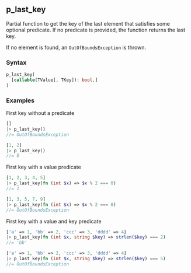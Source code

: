 [//]: # (This file is autogenerated)

## p_last_key

Partial function to get the key of the last element that satisfies some optional predicate.
If no predicate is provided, the function returns the last key.

If no element is found, an `OutOfBoundsException` is thrown.

### Syntax
```php
p_last_key(
  [callable(TValue[, TKey]): bool,]
)
```

### Examples
First key without a predicate
```php
[]
|> p_last_key()
//= OutOfBoundsException
```
```php
[1, 2]
|> p_last_key()
//= 0
```
First key with a value predicate
```php
[1, 2, 3, 4, 5]
|> p_last_key(fn (int $x) => $x % 2 === 0)
//= 1
```
```php
[1, 3, 5, 7, 9]
|> p_last_key(fn (int $x) => $x % 2 === 0)
//= OutOfBoundsException
```
First key with a value and key predicate
```php
['a' => 1, 'bb' => 2, 'ccc' => 3, 'dddd' => 4]
|> p_last_key(fn (int $x, string $key) => strlen($key) === 2)
//= 'bb'
```
```php
['a' => 1, 'bb' => 2, 'ccc' => 3, 'dddd' => 4]
|> p_last_key(fn (int $x, string $key) => strlen($key) === 5)
//= OutOfBoundsException
```
